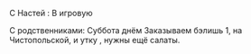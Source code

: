 С Настей :
В игровую 

С родственниками:
Суббота днём
Заказываем бэлишь 1,  на Чистопольской, и утку , нужны ещё салаты.
